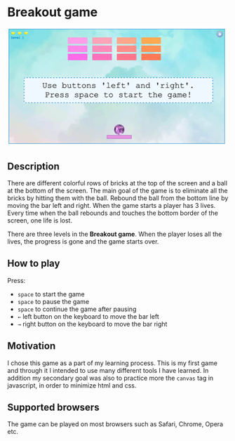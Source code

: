 # Breakout game

![Drag Racing](images/screenshot.png)

## Description

There are different colorful rows of bricks at the top of the screen and a ball at the bottom of the screen. The main goal of the game is to eliminate all the bricks by hitting them with the ball. Rebound the ball from the bottom line by moving the bar left and right. When the game starts a player has 3 lives. Every time when the ball rebounds and touches the bottom border of the screen, one life is lost. 

There are three levels in the **Breakout game**. When the player loses all the lives, the progress is gone and the game starts over. 

## How to play

Press:
-  `space` to start the game 
-  `space` to pause the game
-  `space` to continue the game after pausing
-  `←` left button on the keyboard to move the bar left
-  `→` right button on the keyboard to move the bar right


## Motivation

I chose this game as a part of my learning process. This is my first game and through it I intended to use many different tools I have learned. In addition my secondary goal was also to practice more the `canvas` tag in javascript, in order to minimize html and css.


## Supported browsers

The game can be played on most browsers such as Safari, Chrome, Opera etc.

